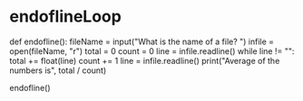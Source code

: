# endoflineLoop


def endofline():
    fileName = input("What is the name of a file? ")
    infile = open(fileName, "r")
    total = 0
    count = 0
    line = infile.readline()
    while line != "":
        total += float(line)
        count += 1
        line = infile.readline()
    print("Average of the numbers is", total / count)

endofline()
